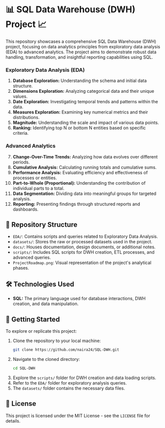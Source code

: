 # 📊 SQL Data Warehouse (DWH) Project 📈

This repository showcases a comprehensive SQL Data Warehouse (DWH) project, focusing on data analytics principles from exploratory data analysis (EDA) to advanced analytics. The project aims to demonstrate robust data handling, transformation, and insightful reporting capabilities using SQL.

### Exploratory Data Analysis (EDA)

1.  **Database Exploration:** Understanding the schema and initial data structure.
2.  **Dimensions Exploration:** Analyzing categorical data and their unique values.
3.  **Date Exploration:** Investigating temporal trends and patterns within the data.
4.  **Measures Exploration:** Examining key numerical metrics and their distributions.
5.  **Magnitude:** Understanding the scale and impact of various data points.
6.  **Ranking:** Identifying top N or bottom N entities based on specific criteria.

### Advanced Analytics

7.  **Change-Over-Time Trends:** Analyzing how data evolves over different periods.
8.  **Cumulative Analysis:** Calculating running totals and cumulative sums.
9.  **Performance Analysis:** Evaluating efficiency and effectiveness of processes or entities.
10. **Part-to-Whole (Proportional):** Understanding the contribution of individual parts to a total.
11. **Data Segmentation:** Dividing data into meaningful groups for targeted analysis.
12. **Reporting:** Presenting findings through structured reports and dashboards.

## 📁 Repository Structure

-   `EDA/`: Contains scripts and queries related to Exploratory Data Analysis.
-   `datasets/`: Stores the raw or processed datasets used in the project.
-   `docs/`: Houses documentation, design documents, or additional notes.
-   `scripts/`: Includes SQL scripts for DWH creation, ETL processes, and advanced queries.
-   `ProjectRoadmap.png`: Visual representation of the project's analytical phases.

## 🛠️ Technologies Used

-   **SQL:** The primary language used for database interactions, DWH creation, and data manipulation.

## 🚀 Getting Started

To explore or replicate this project:

1.  Clone the repository to your local machine:
    ```bash
    git clone https://github.com/naira24/SQL-DWH.git
    ```
2.  Navigate to the cloned directory:
    ```bash
    cd SQL-DWH
    ```
3.  Explore the `scripts/` folder for DWH creation and data loading scripts.
4.  Refer to the `EDA/` folder for exploratory analysis queries.
5.  The `datasets/` folder contains the necessary data files.

## 📄 License

This project is licensed under the MIT License - see the `LICENSE` file for details.




